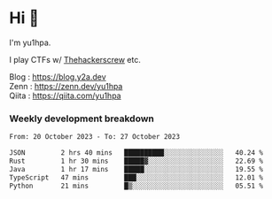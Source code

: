 # Hi 👋

I'm yu1hpa.

I play CTFs w/ [Thehackerscrew](https://www.thehackerscrew.team/) etc.

Blog : https://blog.y2a.dev  
Zenn : https://zenn.dev/yu1hpa  
Qiita : https://qiita.com/yu1hpa  

### Weekly development breakdown

<!--START_SECTION:waka-->

```txt
From: 20 October 2023 - To: 27 October 2023

JSON         2 hrs 40 mins   ██████████░░░░░░░░░░░░░░░   40.24 %
Rust         1 hr 30 mins    █████▓░░░░░░░░░░░░░░░░░░░   22.69 %
Java         1 hr 17 mins    █████░░░░░░░░░░░░░░░░░░░░   19.55 %
TypeScript   47 mins         ███░░░░░░░░░░░░░░░░░░░░░░   12.01 %
Python       21 mins         █▒░░░░░░░░░░░░░░░░░░░░░░░   05.51 %
```

<!--END_SECTION:waka-->

